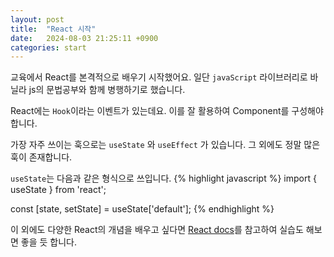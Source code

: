 ```yaml
---
layout: post
title:  "React 시작"
date:   2024-08-03 21:25:11 +0900
categories: start
---
```



교육에서 React를 본격적으로 배우기 시작했어요.
일단 `javaScript` 라이브러리로 바닐라 js의 문법공부와 함께 병행하기로 했습니다.

React에는 `Hook`이라는 이벤트가 있는데요.
이를 잘 활용하여 Component를 구성해야합니다.

가장 자주 쓰이는 훅으로는 `useState` 와 `useEffect` 가 있습니다.
그 외에도 정말 많은 훅이 존재합니다.

`useState`는 다음과 같은 형식으로 쓰입니다.
{% highlight javascript %}
import { useState } from 'react';

const [state, setState] = useState['default'];
{% endhighlight %}

이 외에도 다양한 React의 개념을 배우고 싶다면 [React docs][react-docs]를 참고하여
실습도 해보면 좋을 듯 합니다.

[react-docs]: https://ko.react.dev/